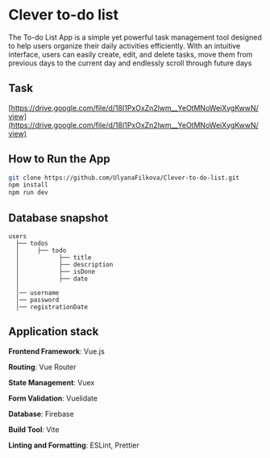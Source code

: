# Clever to-do list

The To-do List App is a simple yet powerful task management tool designed to help users organize their daily activities efficiently. With an intuitive interface, users can easily create, edit, and delete tasks, move them from previous days to the current day and endlessly scroll through future days

## Task
[https://drive.google.com/file/d/18I1PxOxZn2lwm__YeOtMNoWeiXygKwwN/view](https://drive.google.com/file/d/18I1PxOxZn2lwm__YeOtMNoWeiXygKwwN/view)

## How to Run the App

```bash
git clone https://github.com/UlyanaFilkova/Clever-to-do-list.git
npm install
npm run dev
```

## Database snapshot
```
users
  ├── todos
  │     ├── todo
  │           ├── title
  │           ├── description
  │           ├── isDone
  │           ├── date              
  │
  │── username
  │── password
  │── registrationDate
```

## Application stack
**Frontend Framework**: Vue.js

**Routing**: Vue Router

**State Management**: Vuex

**Form Validation**: Vuelidate

**Database**: Firebase

**Build Tool**: Vite

**Linting and Formatting**: ESLint, Prettier
